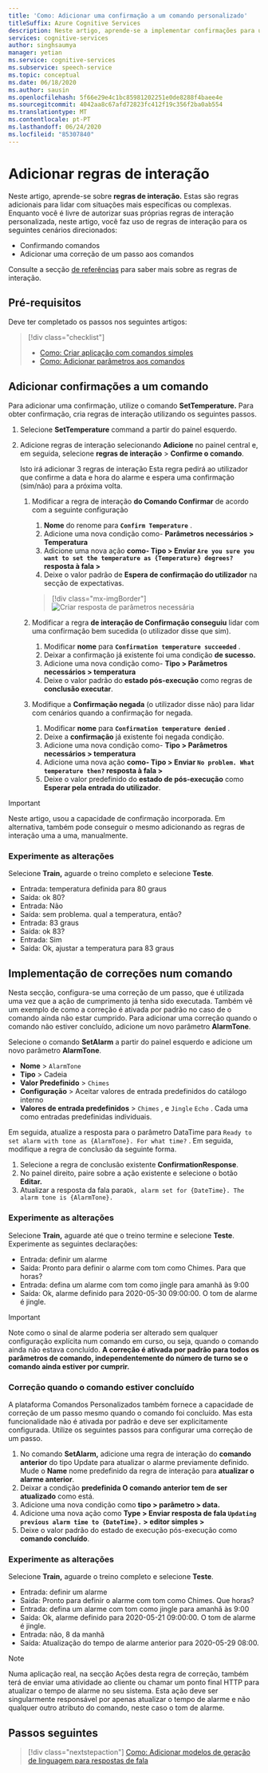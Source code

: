 ```yaml
---
title: 'Como: Adicionar uma confirmação a um comando personalizado'
titleSuffix: Azure Cognitive Services
description: Neste artigo, aprende-se a implementar confirmações para um comando em Comandos Personalizados.
services: cognitive-services
author: singhsaumya
manager: yetian
ms.service: cognitive-services
ms.subservice: speech-service
ms.topic: conceptual
ms.date: 06/18/2020
ms.author: sausin
ms.openlocfilehash: 5f66e29e4c1bc85981202251e0de8288f4baee4e
ms.sourcegitcommit: 4042aa8c67afd72823fc412f19c356f2ba0ab554
ms.translationtype: MT
ms.contentlocale: pt-PT
ms.lasthandoff: 06/24/2020
ms.locfileid: "85307840"
---
```

# <a name="add-interaction-rules"></a>Adicionar regras de interação

Neste artigo, aprende-se sobre **regras de interação.** Estas são regras adicionais para lidar com situações mais específicas ou complexas. Enquanto você é livre de autorizar suas próprias regras de interação personalizada, neste artigo, você faz uso de regras de interação para os seguintes cenários direcionados:

* Confirmando comandos
* Adicionar uma correção de um passo aos comandos

Consulte a secção [de referências](./custom-commands-references.md) para saber mais sobre as regras de interação.

## <a name="prerequisites"></a>Pré-requisitos

Deve ter completado os passos nos seguintes artigos:
> [!div class="checklist"]
> * [Como: Criar aplicação com comandos simples](./how-to-custom-commands-create-application-with-simple-commands.md)
> * [Como: Adicionar parâmetros aos comandos](./how-to-custom-commands-add-parameters-to-commands.md)

## <a name="add-confirmations-to-a-command"></a>Adicionar confirmações a um comando

Para adicionar uma confirmação, utilize o comando **SetTemperature.** Para obter confirmação, cria regras de interação utilizando os seguintes passos.

1. Selecione **SetTemperature** command a partir do painel esquerdo.
2. Adicione regras de interação selecionando **Adicione** no painel central e, em seguida, selecione **regras de interação**  >  **Confirme o comando**.

    Isto irá adicionar 3 regras de interação Esta regra pedirá ao utilizador que confirme a data e hora do alarme e espera uma confirmação (sim/não) para a próxima volta.

    1. Modificar a regra de interação **do Comando Confirmar** de acordo com a seguinte configuração
        1. **Nome** do renome para **`Confirm Temperature`** .
        1. Adicione uma nova condição como- **Parâmetros necessários > Temperatura**
        1. Adicione uma nova ação **como- Tipo > Enviar `Are you sure you want to set the temperature as {Temperature} degrees?` resposta à fala >**
        1. Deixe o valor padrão de **Espera de confirmação do utilizador** na secção de expectativas.
      
         > [!div class="mx-imgBorder"]
         > ![Criar resposta de parâmetros necessária](media/custom-speech-commands/add-validation-set-temperature.png)
    

    1. Modificar a regra **de interação de Confirmação conseguiu** lidar com uma confirmação bem sucedida (o utilizador disse que sim).
      
          1. Modificar **nome** para **`Confirmation temperature succeeded`** .
          1. Deixar a confirmação já existente foi uma condição **de sucesso.**
          1. Adicione uma nova condição como- **Tipo > Parâmetros necessários > temperatura**
          1. Deixe o valor padrão do **estado pós-execução** como regras de **conclusão executar**.

    1. Modifique a **Confirmação negada** (o utilizador disse não) para lidar com cenários quando a confirmação for negada.

          1. Modificar **nome** para **`Confirmation temperature denied`** .
          1. Deixe a **confirmação** já existente foi negada condição.
          1. Adicione uma nova condição como- **Tipo > Parâmetros necessários > temperatura**
          1. Adicione uma nova ação **como- Tipo > Enviar `No problem. What temperature then?` resposta à fala >**
          1. Deixe o valor predefinido do **estado de pós-execução** como **Esperar pela entrada do utilizador**.

> [!IMPORTANT]
> Neste artigo, usou a capacidade de confirmação incorporada. Em alternativa, também pode conseguir o mesmo adicionando as regras de interação uma a uma, manualmente.
   

### <a name="try-out-the-changes"></a>Experimente as alterações

Selecione **Train,** aguarde o treino completo e selecione **Teste**.

- Entrada: temperatura definida para 80 graus
- Saída: ok 80?
- Entrada: Não
- Saída: sem problema. qual a temperatura, então?
- Entrada: 83 graus
- Saída: ok 83?
- Entrada: Sim
- Saída: Ok, ajustar a temperatura para 83 graus


## <a name="implementing-corrections-in-a-command"></a>Implementação de correções num comando

Nesta secção, configura-se uma correção de um passo, que é utilizada uma vez que a ação de cumprimento já tenha sido executada. Também vê um exemplo de como a correção é ativada por padrão no caso de o comando ainda não estar cumprido. Para adicionar uma correção quando o comando não estiver concluído, adicione um novo parâmetro **AlarmTone**.

Selecione o comando **SetAlarm** a partir do painel esquerdo e adicione um novo parâmetro **AlarmTone**.
        
- **Nome** > `AlarmTone`
- **Tipo** > Cadeia
- **Valor Predefinido** > `Chimes`
- **Configuração** > Aceitar valores de entrada predefinidos do catálogo interno
- **Valores de entrada predefinidos**  >  `Chimes` , e `Jingle` `Echo` . Cada uma como entradas predefinidas individuais.


Em seguida, atualize a resposta para o parâmetro DataTime para `Ready to set alarm with tone as {AlarmTone}. For what time?` . Em seguida, modifique a regra de conclusão da seguinte forma.

1. Selecione a regra de conclusão existente **ConfirmationResponse**.
1. No painel direito, paire sobre a ação existente e selecione o botão **Editar.**
1. Atualizar a resposta da fala para`Ok, alarm set for {DateTime}. The alarm tone is {AlarmTone}.`

### <a name="try-out-the-changes"></a>Experimente as alterações

Selecione **Train,** aguarde até que o treino termine e selecione **Teste**.
Experimente as seguintes declarações:

- Entrada: definir um alarme
- Saída: Pronto para definir o alarme com tom como Chimes. Para que horas?
- Entrada: defina um alarme com tom como jingle para amanhã às 9:00
- Saída: Ok, alarme definido para 2020-05-30 09:00:00. O tom de alarme é jingle.

> [!IMPORTANT]
> Note como o sinal de alarme poderia ser alterado sem qualquer configuração explícita num comando em curso, ou seja, quando o comando ainda não estava concluído. **A correção é ativada por padrão para todos os parâmetros de comando, independentemente do número de turno se o comando ainda estiver por cumprir.**

### <a name="correction-when-command-is-completed"></a>Correção quando o comando estiver concluído

A plataforma Comandos Personalizados também fornece a capacidade de correção de um passo mesmo quando o comando foi concluído. Mas esta funcionalidade não é ativada por padrão e deve ser explicitamente configurada. Utilize os seguintes passos para configurar uma correção de um passo.

1. No comando **SetAlarm,** adicione uma regra de interação do **comando anterior** do tipo Update para atualizar o alarme previamente definido. Mude o **Name** nome predefinido da regra de interação para **atualizar o alarme anterior**.
1. Deixar a condição **predefinida O comando anterior tem de ser atualizado** como está.
1.  Adicione uma nova condição como **tipo > parâmetro > data.**
1. Adicione uma nova ação como **Type > Enviar resposta de fala `Updating previous alarm time to {DateTime}.` > editor simples >**
1. Deixe o valor padrão do estado de execução pós-execução como **comando concluído**.

### <a name="try-out-the-changes"></a>Experimente as alterações

Selecione **Train,** aguarde o treino completo e selecione **Teste**.

- Entrada: definir um alarme
- Saída: Pronto para definir o alarme com tom como Chimes. Que horas?
- Entrada: defina um alarme com tom como jingle para amanhã às 9:00
- Saída: Ok, alarme definido para 2020-05-21 09:00:00. O tom de alarme é jingle.
- Entrada: não, 8 da manhã
- Saída: Atualização do tempo de alarme anterior para 2020-05-29 08:00.

> [!NOTE]
> Numa aplicação real, na secção Ações desta regra de correção, também terá de enviar uma atividade ao cliente ou chamar um ponto final HTTP para atualizar o tempo de alarme no seu sistema. Esta ação deve ser singularmente responsável por apenas atualizar o tempo de alarme e não qualquer outro atributo do comando, neste caso o tom de alarme.

## <a name="next-steps"></a>Passos seguintes

> [!div class="nextstepaction"]
> [Como: Adicionar modelos de geração de linguagem para respostas de fala](./how-to-custom-commands-add-language-generation-templates.md)